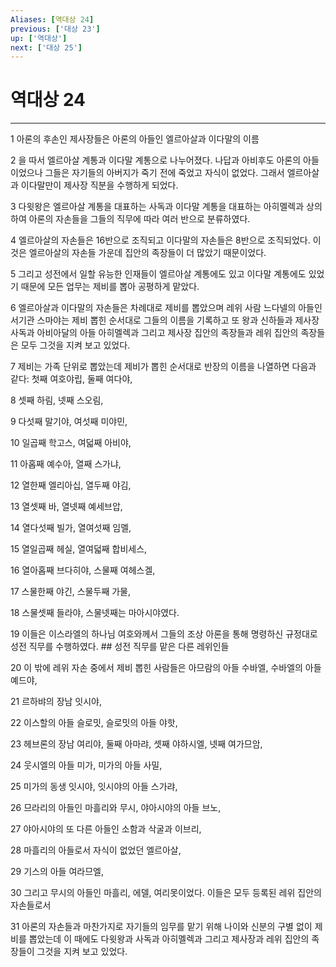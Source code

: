 ```yaml
---
Aliases: [역대상 24]
previous: ['대상 23']
up: ['역대상']
next: ['대상 25']
---
```

# 역대상 24

***


1 아론의 후손인 제사장들은 아론의 아들인 엘르아살과 이다말의 이름 

2 을 따서 엘르아살 계통과 이다말 계통으로 나누어졌다. 나답과 아비후도 아론의 아들이었으나 그들은 자기들의 아버지가 죽기 전에 죽었고 자식이 없었다. 그래서 엘르아살과 이다말만이 제사장 직분을 수행하게 되었다. 

3 다윗왕은 엘르아살 계통을 대표하는 사독과 이다말 계통을 대표하는 아히멜렉과 상의하여 아론의 자손들을 그들의 직무에 따라 여러 반으로 분류하였다. 

4 엘르아살의 자손들은 16반으로 조직되고 이다말의 자손들은 8반으로 조직되었다. 이것은 엘르아살의 자손들 가운데 집안의 족장들이 더 많았기 때문이었다. 

5 그리고 성전에서 일할 유능한 인재들이 엘르아살 계통에도 있고 이다말 계통에도 있었기 때문에 모든 업무는 제비를 뽑아 공평하게 맡았다. 

6 엘르아살과 이다말의 자손들은 차례대로 제비를 뽑았으며 레위 사람 느다넬의 아들인 서기관 스마야는 제비 뽑힌 순서대로 그들의 이름을 기록하고 또 왕과 신하들과 제사장 사독과 아비아달의 아들 아히멜렉과 그리고 제사장 집안의 족장들과 레위 집안의 족장들은 모두 그것을 지켜 보고 있었다. 

7 제비는 가족 단위로 뽑았는데 제비가 뽑힌 순서대로 반장의 이름을 나열하면 다음과 같다: 첫째 여호야립, 둘째 여다야, 

8 셋째 하림, 넷째 스오림, 

9 다섯째 말기야, 여섯째 미야민, 

10 일곱째 학고스, 여덟째 아비야, 

11 아홉째 예수아, 열째 스가냐, 

12 열한째 엘리아십, 열두째 야김, 

13 열셋째 바, 열넷째 예세브압, 

14 열다섯째 빌가, 열여섯째 임멜, 

15 열일곱째 헤실, 열여덟째 합비세스, 

16 열아홉째 브다히야, 스물째 여헤스겔, 

17 스물한째 야긴, 스물두째 가물, 

18 스물셋째 들라야, 스물넷째는 마아시야였다. 

19 이들은 이스라엘의 하나님 여호와께서 그들의 조상 아론을 통해 명령하신 규정대로 성전 직무를 수행하였다. ## 성전 직무를 맡은 다른 레위인들 

20 이 밖에 레위 자손 중에서 제비 뽑힌 사람들은 아므람의 아들 수바엘, 수바엘의 아들 예드야, 

21 르하뱌의 장남 잇시야, 

22 이스할의 아들 슬로밋, 슬로밋의 아들 야핫, 

23 헤브론의 장남 여리야, 둘째 아마랴, 셋째 야하시엘, 넷째 여가므암, 

24 웃시엘의 아들 미가, 미가의 아들 사밀, 

25 미가의 동생 잇시야, 잇시야의 아들 스가랴, 

26 므라리의 아들인 마흘리와 무시, 야아시야의 아들 브노, 

27 야아시야의 또 다른 아들인 소함과 삭굴과 이브리, 

28 마흘리의 아들로서 자식이 없었던 엘르아살, 

29 기스의 아들 여라므엘, 

30 그리고 무시의 아들인 마흘리, 에델, 여리못이었다. 이들은 모두 등록된 레위 집안의 자손들로서 

31 아론의 자손들과 마찬가지로 자기들의 임무를 맡기 위해 나이와 신분의 구별 없이 제비를 뽑았는데 이 때에도 다윗왕과 사독과 아히멜렉과 그리고 제사장과 레위 집안의 족장들이 그것을 지켜 보고 있었다.

